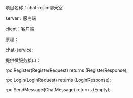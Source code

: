 项目名称：chat-room聊天室

server：服务端

client：客户端

原理：


chat-service:

提供微服务接口：


rpc Register(RegisterRequest) returns (RegisterResponse);

rpc Login(LoginRequest)       returns (LoginResponse);

rpc SendMessage(ChatMessage)  returns (Empty);